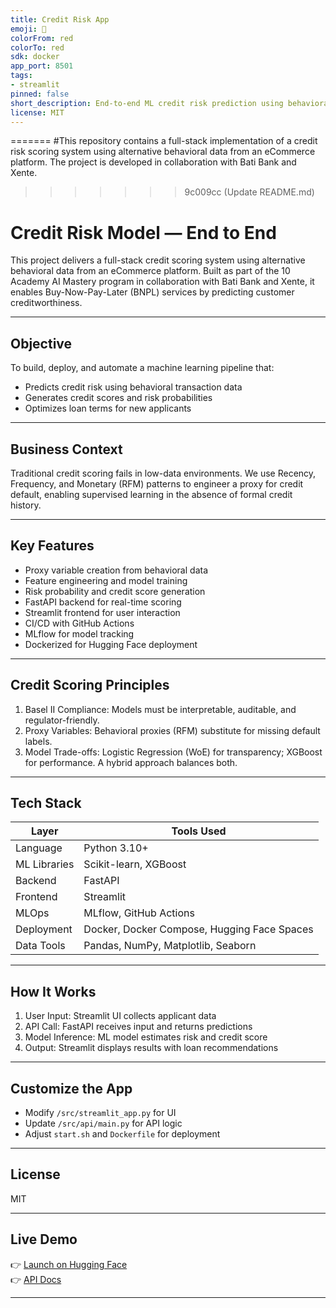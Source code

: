 ```yaml
---
title: Credit Risk App
emoji: 🚀
colorFrom: red
colorTo: red
sdk: docker
app_port: 8501
tags:
- streamlit
pinned: false
short_description: End-to-end ML credit risk prediction using behavioral data
license: MIT
---
```

=======
#This repository contains a full-stack implementation of a credit risk scoring system using alternative behavioral data from an eCommerce platform. The project is developed in collaboration with Bati Bank and Xente.
>>>>>>> 9c009cc (Update README.md)

# Credit Risk Model — End to End

This project delivers a full-stack credit scoring system using alternative behavioral data from an eCommerce platform. Built as part of the 10 Academy AI Mastery program in collaboration with Bati Bank and Xente, it enables Buy-Now-Pay-Later (BNPL) services by predicting customer creditworthiness.

---

## Objective

To build, deploy, and automate a machine learning pipeline that:
- Predicts credit risk using behavioral transaction data
- Generates credit scores and risk probabilities
- Optimizes loan terms for new applicants

---

## Business Context

Traditional credit scoring fails in low-data environments. We use Recency, Frequency, and Monetary (RFM) patterns to engineer a proxy for credit default, enabling supervised learning in the absence of formal credit history.

---

## Key Features

- Proxy variable creation from behavioral data
- Feature engineering and model training
- Risk probability and credit score generation
- FastAPI backend for real-time scoring
- Streamlit frontend for user interaction
- CI/CD with GitHub Actions
- MLflow for model tracking
- Dockerized for Hugging Face deployment

---

## Credit Scoring Principles

1. Basel II Compliance: Models must be interpretable, auditable, and regulator-friendly.
2. Proxy Variables: Behavioral proxies (RFM) substitute for missing default labels.
3. Model Trade-offs: Logistic Regression (WoE) for transparency; XGBoost for performance. A hybrid approach balances both.

---

##  Tech Stack

| Layer         | Tools Used                                      |
|---------------|--------------------------------------------------|
| Language      | Python 3.10+                                     |
| ML Libraries  | Scikit-learn, XGBoost                            |
| Backend       | FastAPI                                          |
| Frontend      | Streamlit                                        |
| MLOps         | MLflow, GitHub Actions                           |
| Deployment    | Docker, Docker Compose, Hugging Face Spaces      |
| Data Tools    | Pandas, NumPy, Matplotlib, Seaborn               |

---

## How It Works

1. User Input: Streamlit UI collects applicant data
2. API Call: FastAPI receives input and returns predictions
3. Model Inference: ML model estimates risk and credit score
4. Output: Streamlit displays results with loan recommendations

---

## Customize the App

- Modify `/src/streamlit_app.py` for UI
- Update `/src/api/main.py` for API logic
- Adjust `start.sh` and `Dockerfile` for deployment

---

## License

MIT

---

## Live Demo

👉 [Launch on Hugging Face](https://sabona333-credit-risk-app.hf.space)  
👉 [API Docs](https://sabona333-credit-risk-app.hf.space/api/docs)

---


